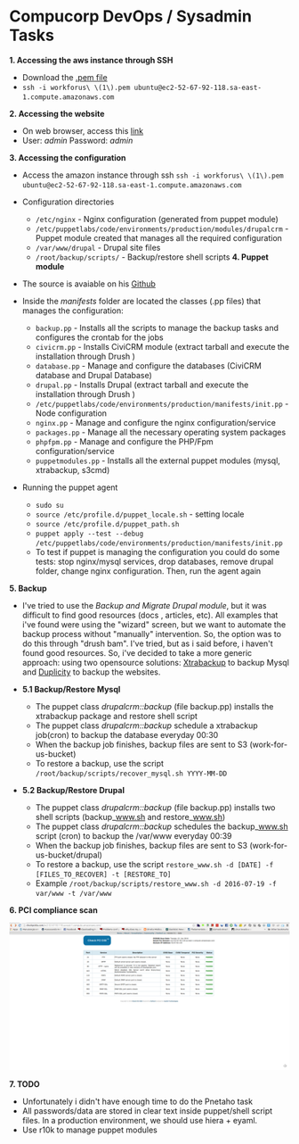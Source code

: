 # Compucorp DevOps / Sysadmin Tasks

**1. Accessing the aws instance through SSH**

* Download the [.pem file](https://github.com/laurosn/drupalcrm/blob/master/drupalcrm/files/keys/workforus%20(1).pem)
* ```ssh -i workforus\ \(1\).pem ubuntu@ec2-52-67-92-118.sa-east-1.compute.amazonaws.com ```


**2. Accessing the website**

* On web browser, access this [link](https://ec2-52-67-92-118.sa-east-1.compute.amazonaws.com)
* User: *admin* Password: *admin*


**3. Accessing the configuration**

* Access the amazon instance through ssh ```ssh -i workforus\ \(1\).pem ubuntu@ec2-52-67-92-118.sa-east-1.compute.amazonaws.com ```
* Configuration directories
  * ```/etc/nginx``` - Nginx configuration (generated from puppet module) 
  * ```/etc/puppetlabs/code/environments/production/modules/drupalcrm``` - Puppet module created that manages all the required configuration
  * ```/var/www/drupal``` - Drupal site files
  * ```/root/backup/scripts/``` - Backup/restore shell scripts
**4. Puppet module**

* The source is avaiable on his [Github](https://github.com/laurosn/drupalcrm/tree/master/drupalcrm)
* Inside the *manifests* folder are located the classes (.pp files) that manages the configuration:
  * ```backup.pp``` - Installs all the scripts to manage the backup tasks and configures the crontab for the jobs
  * ```civicrm.pp``` - Installs CiviCRM module (extract tarball and execute the installation through Drush )
  * ```database.pp``` - Manage and configure the databases (CiviCRM database and Drupal Database)
  * ```drupal.pp``` - Installs Drupal (extract tarball and execute the installation through Drush )
  * ```/etc/puppetlabs/code/environments/production/manifests/init.pp``` - Node configuration
  * ```nginx.pp``` - Manage and configure the nginx configuration/service
  * ```packages.pp``` - Manage all the necessary operating system packages
  * ```phpfpm.pp``` - Manage and configure the PHP/Fpm configuration/service
  * ```puppetmodules.pp``` - Installs all the external puppet modules (mysql, xtrabackup, s3cmd)
* Running the puppet agent
  * ```sudo su``` 
  * ```source /etc/profile.d/puppet_locale.sh``` - setting locale 
  * ```source /etc/profile.d/puppet_path.sh``` 
  * ```puppet apply --test --debug /etc/puppetlabs/code/environments/production/manifests/init.pp```
  * To test if puppet is managing the configuration you could do some tests: stop nginx/mysql services, drop databases, remove drupal folder, change nginx configuration. Then, run the agent again


**5. Backup**

* I've tried to use the *Backup and Migrate Drupal module*, but it was difficult to find good resources (docs , articles, etc). All examples that i've found were using the "wizard" screen, but we want to automate  the backup process without "manually" intervention. So, the option was to do this through "drush bam". I've tried, but as i said before, i haven't found good resources. So, i've decided to take a more generic approach: using two opensource solutions:  [Xtrabackup](https://www.percona.com/software/mysql-database/percona-xtrabackup)  to backup Mysql and   [Duplicity](http://duplicity.nongnu.org/) to backup the websites.

* **5.1 Backup/Restore Mysql**
  * The puppet class *drupalcrm::backup* (file backup.pp) installs the xtrabackup package and restore shell script
  * The puppet class *drupalcrm::backup* schedule a xtrabackup job(cron) to backup the database everyday 00:30
  * When the backup job finishes, backup files are sent to S3 (work-for-us-bucket)
  * To restore a backup, use the script ```/root/backup/scripts/recover_mysql.sh YYYY-MM-DD```
 
* **5.2 Backup/Restore Drupal**
  * The puppet class *drupalcrm::backup* (file backup.pp) installs two shell scripts (backup_www.sh and restore_www.sh)
  * The puppet class *drupalcrm::backup* schedules the backup_www.sh script (cron) to backup the /var/www everyday 00:39
  * When the backup job finishes, backup files are sent to S3 (work-for-us-bucket/drupal)
  * To restore a backup, use the script ```restore_www.sh -d [DATE] -f [FILES_TO_RECOVER] -t [RESTORE_TO]```
  * Example ```/root/backup/scripts/restore_www.sh -d 2016-07-19 -f var/www -t /var/www```

**6. PCI compliance scan**

![PCI compliance scan](https://github.com/laurosn/drupalcrm/blob/master/Selection_060.png)


**7. TODO**

  * Unfortunately i didn't have enough time to do the Pnetaho task
  * All passwords/data are stored in clear text inside puppet/shell script files. In a production environment, we should use hiera + eyaml.
  * Use r10k to manage puppet modules
